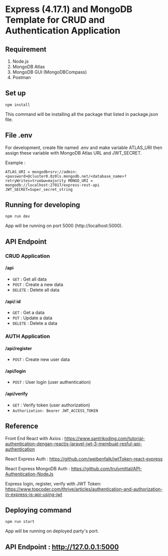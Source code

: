 # Express (4.17.1) and MongoDB Template for CRUD and Authentication Application

## Requirement

1. Node.js
2. MongoDB Atlas
3. MongoDB GUI (MongoDBCompass)
4. Postman

## Set up

`npm install`

This command will be installing all the package that listed in package.json file.

## File .env

For development, create file named .env and make variable ATLAS_URI then assign these variable with MongoDB Atlas URL and JWT_SECRET.

Example :

`ATLAS_URI = mongodb+srv://admin:<password>@cluster0.8z0ls.mongodb.net/<database_name>?retryWrites=true&w=majority
MONGO_URI = mongodb://localhost:27017/express-rest-api
JWT_SECRET=Super_secret_string`

## Running for developing

`npm run dev`

App will be running on port 5000 (http://localhost:5000).

## API Endpoint

### CRUD Application

#### /api

- `GET` : Get all data
- `POST` : Create a new data
- `DELETE` : Delete all data

#### /api/:id

- `GET` : Get a data
- `PUT` : Update a data
- `DELETE` : Delete a data

### AUTH Application

#### /api/register

- `POST` : Create new user data

#### /api/login

- `POST` : User login (user authentication)

#### /api/verify

- `GET` : Verify token (user authorization)
- `Authorization: Bearer JWT_ACCESS_TOKEN`

## Reference

Front End React with Axios : https://www.santrikoding.com/tutorial-authentication-dengan-reactjs-laravel-jwt-3-membuat-resful-api-authentication

React Express Auth : https://github.com/weibenfalk/jwtToken-react-express

React Express MongoDB Auth : https://github.com/trulymittal/API-Authentication-NodeJs

Express login, register, verify with JWT Token: https://www.topcoder.com/thrive/articles/authentication-and-authorization-in-express-js-api-using-jwt

## Deploying command

`npm run start`

App will be running on deployed party's port.

## API Endpoint : http://127.0.0.1:5000
